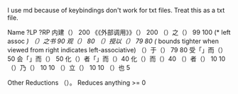 I use md because of keybindings don't work for txt files. Treat this as a txt file.

Name ?LP ?RP
内建（）   200
《《外部调用》》（） 200
（）之（） 99 100 (* left assoc *)
（）之书   90
观（）     80
（）授以（） 79 80 (* bounds tighter when viewed from right indicates left-associative)
（）于（） 79 80
受「」而（） 50
会「」而（） 50
化（）者「」而（）40
化（）而（）40
（）者（） 10 10
（）乃（） 10 10
（）立（） 10 10
（）也    5


Other Reductions
（）。   Reduces anything >= 0